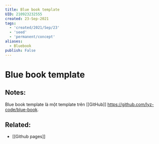 ```yaml
---
title: Blue book template
UID: 210923232555
created: 23-Sep-2021
tags:
  - 'created/2021/Sep/23'
  - 'seed'
  - 'permanent/concept'
aliases:
  - Bluebook
publish: False
---
```

# Blue book template

## Notes:
Blue book template là một template trên [[GitHub]] https://github.com/lyz-code/blue-book.

## Related:
- [[Github pages]]

